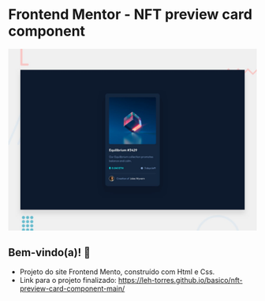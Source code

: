 # Frontend Mentor - NFT preview card component

![Design preview for the NFT preview card component coding challenge](./design/desktop-preview.jpg)

## Bem-vindo(a)! 👋

- Projeto do site Frontend Mento, construído com Html e Css.
- Link para o projeto finalizado: https://leh-torres.github.io/basico/nft-preview-card-component-main/
